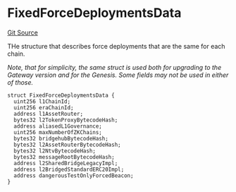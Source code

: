 # FixedForceDeploymentsData
[Git Source](https://github.com/matter-labs/zksync-contracts/blob/c6e73735b89a4b474234f6471e326125c9069f15/contracts/system-contracts/interfaces/IL2GenesisUpgrade.sol)

THe structure that describes force deployments that are the same for each chain.

*Note, that for simplicity, the same struct is used both for upgrading to the
Gateway version and for the Genesis. Some fields may not be used in either of those.*


```solidity
struct FixedForceDeploymentsData {
  uint256 l1ChainId;
  uint256 eraChainId;
  address l1AssetRouter;
  bytes32 l2TokenProxyBytecodeHash;
  address aliasedL1Governance;
  uint256 maxNumberOfZKChains;
  bytes32 bridgehubBytecodeHash;
  bytes32 l2AssetRouterBytecodeHash;
  bytes32 l2NtvBytecodeHash;
  bytes32 messageRootBytecodeHash;
  address l2SharedBridgeLegacyImpl;
  address l2BridgedStandardERC20Impl;
  address dangerousTestOnlyForcedBeacon;
}
```

